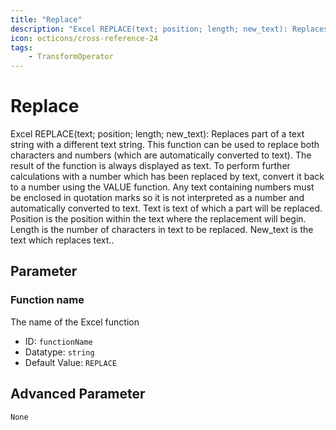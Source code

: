 ```yaml
---
title: "Replace"
description: "Excel REPLACE(text; position; length; new_text): Replaces part of a text string with a different text string. This function can be used to replace both characters and numbers (which are automatically converted to text). The result of the function is always displayed as text. To perform further calculations with a number which has been replaced by text, convert it back to a number using the VALUE function. Any text containing numbers must be enclosed in quotation marks so it is not interpreted as a number and automatically converted to text. Text is text of which a part will be replaced. Position is the position within the text where the replacement will begin. Length is the number of characters in text to be replaced. New_text is the text which replaces text.."
icon: octicons/cross-reference-24
tags: 
    - TransformOperator
---
```

# Replace
<!-- This file was generated - DO NOT CHANGE IT MANUALLY -->



Excel REPLACE(text; position; length; new_text): Replaces part of a text string with a different text string. This function can be used to replace both characters and numbers (which are automatically converted to text). The result of the function is always displayed as text. To perform further calculations with a number which has been replaced by text, convert it back to a number using the VALUE function. Any text containing numbers must be enclosed in quotation marks so it is not interpreted as a number and automatically converted to text. Text is text of which a part will be replaced. Position is the position within the text where the replacement will begin. Length is the number of characters in text to be replaced. New_text is the text which replaces text..

## Parameter

### Function name

The name of the Excel function

- ID: `functionName`
- Datatype: `string`
- Default Value: `REPLACE`





## Advanced Parameter

`None`